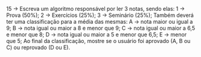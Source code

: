 15 → Escreva um algoritmo responsável por ler 3 notas, sendo
elas:
1 → Prova (50%);
2 → Exercícios (25%);
3 → Seminário (25%);
Também deverá ter uma classificação para a média das mesmas:
A → nota maior ou igual a 9;
B → nota igual ou maior a 8 e menor que 9;
C → nota igual ou maior a 6,5 e menor que 8;
D → nota igual ou maior a 5 e menor que 6,5;
E → menor que 5;
Ao final da classificação, mostre se o usuário foi aprovado (A, B ou C) ou reprovado
(D ou E).
